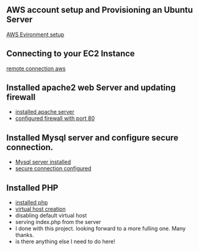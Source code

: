 ## AWS account setup and Provisioning an Ubuntu Server
[AWS Evironment setup](https://github.com/odibohmarcel/images/blob/2a0cfa7560e2402f8c258cc9513c3166caa85ef8/aws%20ubuntu%20server.JPG)

## Connecting to your EC2 Instance
[remote connection aws](https://github.com/odibohmarcel/images.git)

## Installed apache2 web Server and updating firewall
* [installed apache server](https://github.com/odibohmarcel/images/blob/4bc8a8fdeea700a33a84018cdf2c1ba8a57de0fd/installed%20apache2%20server.PNG)
* [configured firewall with port 80](https://github.com/odibohmarcel/images/blob/4bc8a8fdeea700a33a84018cdf2c1ba8a57de0fd/Apache%20http%20port%2080%20security%20configuration.PNG)

## Installed Mysql server and configure secure connection.
* [Mysql server installed](https://github.com/odibohmarcel/images/blob/4bc8a8fdeea700a33a84018cdf2c1ba8a57de0fd/installed%20mysql.PNG)
* [secure connection configured](https://github.com/odibohmarcel/images/blob/4bc8a8fdeea700a33a84018cdf2c1ba8a57de0fd/mssql%20secure%20connection.PNG)

## Installed PHP
* [installed php](https://github.com/odibohmarcel/images/blob/4bc8a8fdeea700a33a84018cdf2c1ba8a57de0fd/Php%20installed..PNG)
* [virtual host creation](https://github.com/odibohmarcel/images/blob/4bc8a8fdeea700a33a84018cdf2c1ba8a57de0fd/Virtual%20host%20created.PNG)
* disabling default virtual host
* serving index.php from the server
* I done with this project. looking forward to a more fulling one. Many thanks.
* is there anything else I need to do here!
